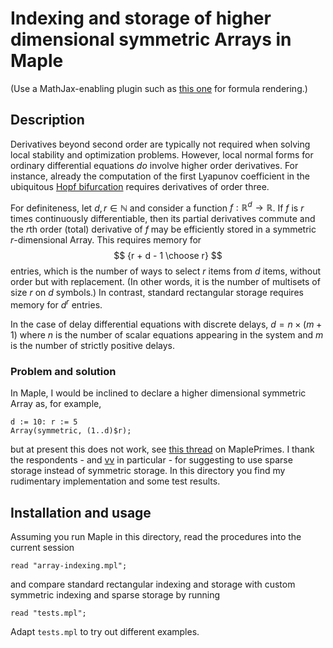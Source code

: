 # Indexing and storage of higher dimensional symmetric Arrays in Maple

(Use a MathJax-enabling plugin such as [this one](https://github.com/emichael/texthings) for formula rendering.)

## Description

Derivatives beyond second order are typically not required when solving local stability and optimization problems. However, local normal forms for ordinary differential equations *do* involve higher order derivatives. For instance, already the computation of the first Lyapunov coefficient in the ubiquitous [Hopf bifurcation](http://www.scholarpedia.org/article/Andronov-Hopf_bifurcation) requires derivatives of order three.

For definiteness, let $d, r \in \mathbb{N}$ and consider a function $f : \mathbb{R}^d \to \mathbb{R}$. If $f$ is $r$ times continuously differentiable, then its partial derivatives commute and the $r$th order (total) derivative of $f$ may be efficiently stored in a symmetric $r$-dimensional Array. This requires memory for
$$
{r + d - 1 \choose r}
$$
entries, which is the number of ways to select $r$ items from $d$ items, without order but with replacement. (In other words, it is the number of multisets of size $r$ on $d$ symbols.) In contrast, standard rectangular storage requires memory for $d^r$ entries.

In the case of delay differential equations with discrete delays, $d = n \times (m + 1)$ where $n$ is the number of scalar equations appearing in the system and $m$ is the number of strictly positive delays. 

### Problem and solution
In Maple, I would be inclined to declare a higher dimensional symmetric Array as, for example,
```
d := 10: r := 5
Array(symmetric, (1..d)$r);
```
but at present this does not work, see [this thread](https://mapleprimes.com/questions/225188-Indexing-And-Storage-Of-Higher-Dimensional) on MaplePrimes. I thank the respondents - and [vv](https://mapleprimes.com/users/vv/) in particular - for suggesting to use sparse storage instead of symmetric storage. In this directory you find my rudimentary implementation and some test results.

## Installation and usage
Assuming you run Maple in this directory, read the procedures into the current session
```
read "array-indexing.mpl";
```
and compare standard rectangular indexing and storage with custom symmetric indexing and sparse storage by running
```
read "tests.mpl";
```
Adapt `tests.mpl` to try out different examples.

